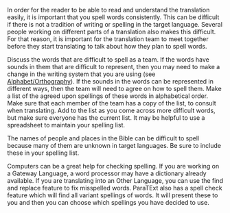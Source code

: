 
In order for the reader to be able to read and understand the translation easily, it is important that you spell words consistently. This can be difficult if there is not a tradition of writing or spelling in the target language. Several people working on different parts of a translation also makes this difficult.  For that reason, it is important for the translation team to meet together before they start translating to talk about how they plan to spell words.

Discuss the words that are difficult to spell as a team. If the words have sounds in them that are difficult to represent, then you may need to make a change in the writing system that you are using (see [Alphabet/Orthography](../../translate/translate-alphabet/01.md)). If the sounds in the words can be represented in different ways, then the team will need to agree on how to spell them. Make a list of the agreed upon spellings of these words in alphabetical order. Make sure that each member of the team has a copy of the list, to consult when translating. Add to the list as you come across more difficult words, but make sure everyone has the current list. It may be helpful to use a spreadsheet to maintain your spelling list.

The names of people and places in the Bible can be difficult to spell because many of them are unknown in target languages. Be sure to include these in your spelling list.

Computers can be a great help for checking spelling. If you are working on a Gateway Language, a word processor may have a dictionary already available. If you are translating into an Other Language, you can use the find and replace feature to fix misspelled words. ParaTExt also has a spell check feature which will find all variant spellings of words. It will present these to you and then you can choose which spellings you have decided to use.